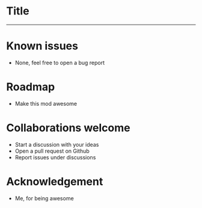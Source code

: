 # Title

---

# Known issues

-   None, feel free to open a bug report

# Roadmap

-   Make this mod awesome

# Collaborations welcome

-   Start a discussion with your ideas
-   Open a pull request on Github
-   Report issues under discussions

# Acknowledgement

-   Me, for being awesome
